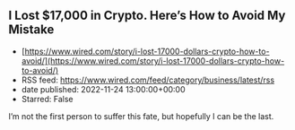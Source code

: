 ## I Lost $17,000 in Crypto. Here’s How to Avoid My Mistake
 - [https://www.wired.com/story/i-lost-17000-dollars-crypto-how-to-avoid/](https://www.wired.com/story/i-lost-17000-dollars-crypto-how-to-avoid/)
 - RSS feed: https://www.wired.com/feed/category/business/latest/rss
 - date published: 2022-11-24 13:00:00+00:00
 - Starred: False

I’m not the first person to suffer this fate, but hopefully I can be the last.
